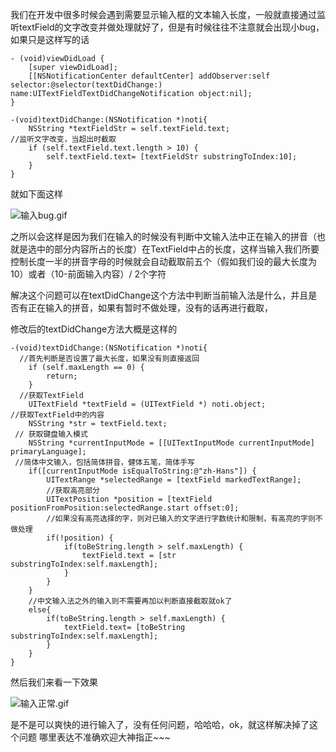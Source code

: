 我们在开发中很多时候会遇到需要显示输入框的文本输入长度，一般就直接通过监听textField的文字改变并做处理就好了，但是有时候往往不注意就会出现小bug，如果只是这样写的话   

```
- (void)viewDidLoad {
    [super viewDidLoad];
    [[NSNotificationCenter defaultCenter] addObserver:self selector:@selector(textDidChange:) name:UITextFieldTextDidChangeNotification object:nil];
}

-(void)textDidChange:(NSNotification *)noti{
    NSString *textFieldStr = self.textField.text;
//监听文字改变，当超出时截取
    if (self.textField.text.length > 10) {
        self.textField.text= [textFieldStr substringToIndex:10];
    }
}
```

就如下面这样

![输入bug.gif](http://upload-images.jianshu.io/upload_images/1648999-47b89c08cbff14d5.gif?imageMogr2/auto-orient/strip)

之所以会这样是因为我们在输入的时候没有判断中文输入法中正在输入的拼音（也就是选中的部分内容所占的长度）在TextField中占的长度，这样当输入我们所要控制长度一半的拼音字母的时候就会自动截取前五个（假如我们设的最大长度为10）或者（10-前面输入内容）/ 2个字符

解决这个问题可以在textDidChange这个方法中判断当前输入法是什么，并且是否有正在输入的拼音，如果有暂时不做处理，没有的话再进行截取，

修改后的textDidChange方法大概是这样的

```
-(void)textDidChange:(NSNotification *)noti{
  //首先判断是否设置了最大长度，如果没有则直接返回
    if (self.maxLength == 0) {
        return;
    }
  //获取TextField
    UITextField *textField = (UITextField *) noti.object;
//获取TextField中的内容
    NSString *str = textField.text;
 // 获取键盘输入模式
    NSString *currentInputMode = [[UITextInputMode currentInputMode] primaryLanguage];
 //简体中文输入，包括简体拼音，健体五笔，简体手写
    if([currentInputMode isEqualToString:@"zh-Hans"]) {
        UITextRange *selectedRange = [textField markedTextRange];
        //获取高亮部分
        UITextPosition *position = [textField positionFromPosition:selectedRange.start offset:0];
        //如果没有高亮选择的字，则对已输入的文字进行字数统计和限制，有高亮的字则不做处理
        if(!position) {
            if(toBeString.length > self.maxLength) {
                textField.text = [str substringToIndex:self.maxLength];
            }
        }
    }
    //中文输入法之外的输入则不需要再加以判断直接截取就ok了
    else{
        if(toBeString.length > self.maxLength) {
            textField.text= [toBeString substringToIndex:self.maxLength];
        }
    }
}
```

然后我们来看一下效果

![输入正常.gif](http://upload-images.jianshu.io/upload_images/1648999-082f6db86633c96e.gif?imageMogr2/auto-orient/strip)


是不是可以爽快的进行输入了，没有任何问题，哈哈哈，ok，就这样解决掉了这个问题
哪里表达不准确欢迎大神指正~~~
